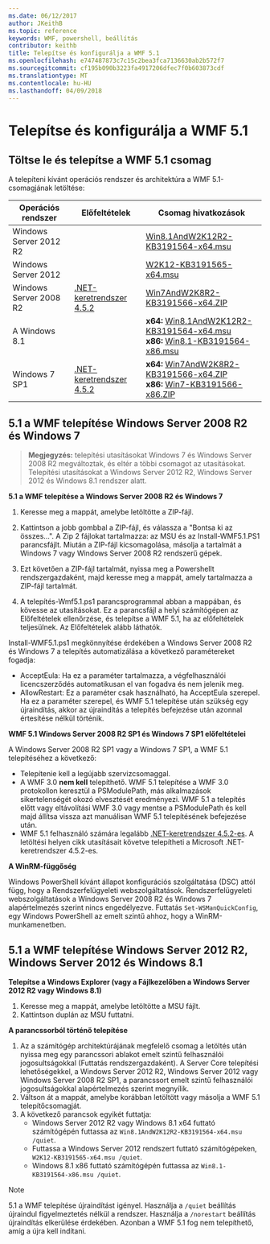 ```yaml
---
ms.date: 06/12/2017
author: JKeithB
ms.topic: reference
keywords: WMF, powershell, beállítás
contributor: keithb
title: Telepítse és konfigurálja a WMF 5.1
ms.openlocfilehash: e747487873c7c15c2bea3fca7136630ab2b572f7
ms.sourcegitcommit: cf195b090b3223fa4917206dfec7f0b603873cdf
ms.translationtype: MT
ms.contentlocale: hu-HU
ms.lasthandoff: 04/09/2018
---
```

# <a name="install-and-configure-wmf-51"></a>Telepítse és konfigurálja a WMF 5.1 #


## <a name="download-and-install-the-wmf-51-package"></a>Töltse le és telepítse a WMF 5.1 csomag

A telepíteni kívánt operációs rendszer és architektúra a WMF 5.1-csomagjának letöltése:

| Operációs rendszer       | Előfeltételek           | Csomag hivatkozások                          |
|------------------------|-------------------------|----------------------------------------|
| Windows Server 2012 R2 |                         | [Win8.1AndW2K12R2-KB3191564-x64.msu][] |
| Windows Server 2012    |                         | [W2K12-KB3191565-x64.msu][]            |
| Windows Server 2008 R2 | [.NET-keretrendszer 4.5.2][]| [Win7AndW2K8R2-KB3191566-x64.ZIP][]    |
| A Windows 8.1            |                         | **x64:** [Win8.1AndW2K12R2-KB3191564-x64.msu][]</br>**x86:** [Win8.1-KB3191564-x86.msu][] |
| Windows 7 SP1          | [.NET-keretrendszer 4.5.2][]| **x64:** [Win7AndW2K8R2-KB3191566-x64.ZIP][]</br>**x86:** [Win7-KB3191566-x86.ZIP][] |

[.NET-keretrendszer 4.5.2]: https://www.microsoft.com/download/details.aspx?id=42642
[W2K12-KB3191565-x64.msu]: https://go.microsoft.com/fwlink/?linkid=839513
[Win7-KB3191566-x86.ZIP]: https://go.microsoft.com/fwlink/?linkid=839522
[Win7AndW2K8R2-KB3191566-x64.ZIP]: https://go.microsoft.com/fwlink/?linkid=839523
[Win8.1-KB3191564-x86.msu]: https://go.microsoft.com/fwlink/?linkid=839521
[Win8.1AndW2K12R2-KB3191564-x64.msu]: https://go.microsoft.com/fwlink/?linkid=839516

## <a name="install-wmf-51-for-windows-server-2008-r2-and-windows-7"></a>5.1 a WMF telepítése Windows Server 2008 R2 és Windows 7

> **Megjegyzés:** telepítési utasításokat Windows 7 és Windows Server 2008 R2 megváltoztak, és eltér a többi csomagot az utasításokat. Telepítési utasításokat a Windows Server 2012 R2, Windows Server 2012 és Windows 8.1 rendszer alatt.

**5.1 a WMF telepítése a Windows Server 2008 R2 és Windows 7**

1. Keresse meg a mappát, amelybe letöltötte a ZIP-fájl.

2. Kattintson a jobb gombbal a ZIP-fájl, és válassza a "Bontsa ki az összes...". A Zip 2 fájlokat tartalmazza: az MSU és az Install-WMF5.1.PS1 parancsfájlt.
Miután a ZIP-fájl kicsomagolása, másolja a tartalmát a Windows 7 vagy Windows Server 2008 R2 rendszerű gépek.

3. Ezt követően a ZIP-fájl tartalmát, nyissa meg a Powershellt rendszergazdaként, majd keresse meg a mappát, amely tartalmazza a ZIP-fájl tartalmát.

4. A telepítés-Wmf5.1.ps1 parancsprogrammal abban a mappában, és kövesse az utasításokat. Ez a parancsfájl a helyi számítógépen az Előfeltételek ellenőrzése, és telepítse a WMF 5.1, ha az előfeltételek teljesülnek. Az Előfeltételek alább láthatók.

Install-WMF5.1.ps1 megkönnyítése érdekében a Windows Server 2008 R2 és Windows 7 a telepítés automatizálása a következő paramétereket fogadja:

- AcceptEula: Ha ez a paraméter tartalmazza, a végfelhasználói licencszerződés automatikusan el van fogadva és nem jelenik meg.
- AllowRestart: Ez a paraméter csak használható, ha AcceptEula szerepel. Ha ez a paraméter szerepel, és WMF 5.1 telepítése után szükség egy újraindítás, akkor az újraindítás a telepítés befejezése után azonnal értesítése nélkül történik.

**WMF 5.1 Windows Server 2008 R2 SP1 és Windows 7 SP1 előfeltételei**

A Windows Server 2008 R2 SP1 vagy a Windows 7 SP1, a WMF 5.1 telepítéséhez a következő:
- Telepítenie kell a legújabb szervizcsomaggal.
- A WMF 3.0 **nem kell** telepíthető. WMF 5.1 telepítése a WMF 3.0 protokollon keresztül a PSModulePath, más alkalmazások sikertelenségét okozó elvesztését eredményezi. WMF 5.1 a telepítés előtt vagy eltávolítási WMF 3.0 vagy mentse a PSModulePath és kell majd állítsa vissza azt manuálisan WMF 5.1 telepítésének befejezése után.
- WMF 5.1 felhasználó számára legalább [.NET-keretrendszer 4.5.2-es](https://www.microsoft.com/en-ca/download/details.aspx?id=42642).
A letöltési helyen cikk utasításait követve telepítheti a Microsoft .NET-keretrendszer 4.5.2-es.

**A WinRM-függőség**

Windows PowerShell kívánt állapot konfigurációs szolgáltatása (DSC) attól függ, hogy a Rendszerfelügyeleti webszolgáltatások.
Rendszerfelügyeleti webszolgáltatások a Windows Server 2008 R2 és Windows 7 alapértelmezés szerint nincs engedélyezve.
Futtatás `Set-WSManQuickConfig`, egy Windows PowerShell az emelt szintű ahhoz, hogy a WinRM-munkamenetben.


## <a name="install-wmf-51-for-windows-server-2012-r2-windows-server-2012-and-windows-81"></a>5.1 a WMF telepítése Windows Server 2012 R2, Windows Server 2012 és Windows 8.1
**Telepítse a Windows Explorer (vagy a Fájlkezelőben a Windows Server 2012 R2 vagy Windows 8.1)**

1. Keresse meg a mappát, amelybe letöltötte a MSU fájlt.
2. Kattintson duplán az MSU futtatni.

**A parancssorból történő telepítése**

1. Az a számítógép architektúrájának megfelelő csomag a letöltés után nyissa meg egy parancssori ablakot emelt szintű felhasználói jogosultságokkal (Futtatás rendszergazdaként). A Server Core telepítési lehetőségekkel, a Windows Server 2012 R2, Windows Server 2012 vagy Windows Server 2008 R2 SP1, a parancssort emelt szintű felhasználói jogosultságokkal alapértelmezés szerint megnyílik.
2. Váltson át a mappát, amelybe korábban letöltött vagy másolja a WMF 5.1 telepítőcsomagját.
3. A következő parancsok egyikét futtatja:
   - Windows Server 2012 R2 vagy Windows 8.1 x64 futtató számítógépén futtassa az `Win8.1AndW2K12R2-KB3191564-x64.msu /quiet`.
   - Futtassa a Windows Server 2012 rendszert futtató számítógépeken, `W2K12-KB3191565-x64.msu /quiet`.
   - Windows 8.1 x86 futtató számítógépén futtassa az `Win8.1-KB3191564-x86.msu /quiet`.

> [!NOTE]
> 5.1 a WMF telepítése újraindítást igényel. Használja a `/quiet` beállítás újraindul figyelmeztetés nélkül a rendszer.
> Használja a `/norestart` beállítás újraindítás elkerülése érdekében. Azonban a WMF 5.1 fog nem telepíthető, amíg a újra kell indítani.